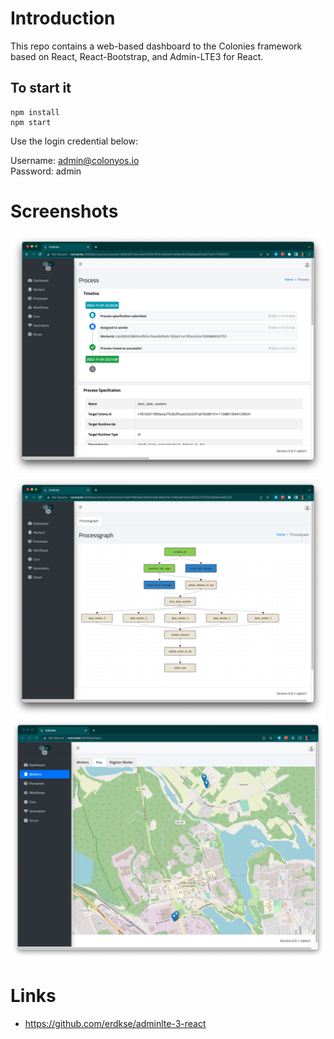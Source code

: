 # Introduction
This repo contains a web-based dashboard to the Colonies framework based on React, React-Bootstrap, and Admin-LTE3 for React.

## To start it
```console
npm install
npm start
```
Use the login credential below:

Username: admin@colonyos.io\
Password: admin

# Screenshots
![Dashboard](docs/images/dashboard1.png)
![Dashboard](docs/images/dashboard2.png)
![Dashboard](docs/images/dashboard3.png)

# Links
- https://github.com/erdkse/adminlte-3-react
